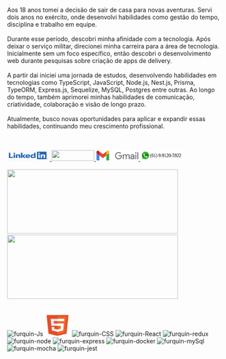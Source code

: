   <p text-align="center" >
              Aos 18 anos tomei a decisão de sair de casa para novas aventuras.
              Servi dois anos no exército, onde desenvolvi habilidades como
              gestão do tempo, disciplina e trabalho em equipe.
              <br />
              <br />
              Durante esse período, descobri minha afinidade com a tecnologia.
              Após deixar o serviço militar, direcionei minha carreira para a
              área de tecnologia. Inicialmente sem um foco específico, então
              descobri o desenvolvimento web durante pesquisas sobre criação de
              apps de delivery.
              <br />
              <br />A partir dai iniciei uma jornada de estudos, desenvolvendo
              habilidades em tecnologias como TypeScript, JavaScript, Node.js,
              Nest.js, Prisma, TypeORM, Express.js, Sequelize, MySQL, Postgres
              entre outras. Ao longo do tempo, também aprimorei minhas habilidades de
              comunicação, criatividade, colaboração e visão de longo prazo.
              <br />
              <br />
              Atualmente, busco novas oportunidades para aplicar e expandir
              essas habilidades, continuando meu crescimento profissional.
  </p>
  <br>
  <br>
  
  <div class="contatos" >
    <a href="https://www.linkedin.com/in/laert-furquin/" target="_blank">
      <img height="25" width="100" src="./README/linkedin-logo.png" target="_blank ">
    </a>
    <a href="https://furquin.github.io/laertFurquin/#/" target="_blank">
      <img height="25" width="100" src="./README/portfólio-logo.png" target="_blank ">
    </a>
    <a href='mailto:laert.ff@gmail.com' target='_blank'>
      <img height="25" width="100" src="./README/gmail-logo.png" />
    </a>
      <img height="25" width="100" src="./README/whatsapp-logo.png" /> 
  
  <br>
  <br>

  <div>
    <a href="https://github.com/furquin">
      <img height="150" width="400" src="https://github-readme-stats.vercel.app/api?username=furquin&show_icons=true&theme=dark&include_all_commits=true&count_private=true"/>
      <img height="150" width="400" src="https://github-readme-stats.vercel.app/api/top-langs/?username=furquin&layout=compact&langs_count=7&theme=blue"/>
    </a>
  </div>

  <br>
  <br>

  <div >
    <img  height="50" width="60"  alt="furquin-Js" src="https://cdn.jsdelivr.net/gh/devicons/devicon/icons/javascript/javascript-plain.svg">
    <img  height="50" width="60"  alt="furquin-HTML" src="https://raw.githubusercontent.com/devicons/devicon/master/icons/html5/html5-original.svg">
    <img  height="50" width="60"  alt="furquin-CSS" src="https://cdn.jsdelivr.net/gh/devicons/devicon/icons/css3/css3-original.svg">
    <img  height="50" width="60"  alt="furquin-React" src="https://cdn.jsdelivr.net/gh/devicons/devicon/icons/react/react-original-wordmark.svg">
    <img  height="50" width="60"  alt="furquin-redux" src="https://cdn.jsdelivr.net/gh/devicons/devicon/icons/redux/redux-original.svg">
    <img  height="50" width="60"  alt="furquin-node" src="https://cdn.jsdelivr.net/gh/devicons/devicon/icons/nodejs/nodejs-original.svg">
    <img  height="50" width="60"  alt="furquin-express" src="https://cdn.jsdelivr.net/gh/devicons/devicon/icons/express/express-original.svg">
    <img  height="50" width="60"  alt="furquin-docker" src="https://cdn.jsdelivr.net/gh/devicons/devicon/icons/docker/docker-plain-wordmark.svg">
    <img  height="50" width="60"  alt="furquin-mySql" src="https://cdn.jsdelivr.net/gh/devicons/devicon/icons/mysql/mysql-original-wordmark.svg">
    <img  height="50" width="60"  alt="furquin-mocha" src="https://cdn.jsdelivr.net/gh/devicons/devicon/icons/mocha/mocha-plain.svg">  
    <img  height="50" width="60"  alt="furquin-jest" src="https://cdn.jsdelivr.net/gh/devicons/devicon/icons/jest/jest-plain.svg">
  </div>
  
 </div>
